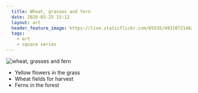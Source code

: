 ```yaml
---
  title: Wheat, grasses and fern
  date: 2020-03-25 15:12
  layout: art
  header_feature_image: https://live.staticflickr.com/65535/49310721462_bc7e7b10d0_3k.jpg
  tags:
    - art
    - square series
---
```


![wheat, grasses and fern](https://live.staticflickr.com/65535/49310721462_26e5ecec58_o.jpg)

- Yellow flowers in the grass
- Wheat fields for harvest
- Ferns in the forest

